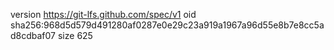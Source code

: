 version https://git-lfs.github.com/spec/v1
oid sha256:968d5d579d491280af0287e0e29c23a919a1967a96d55e8b7e8cc5ad8cdbaf07
size 625
